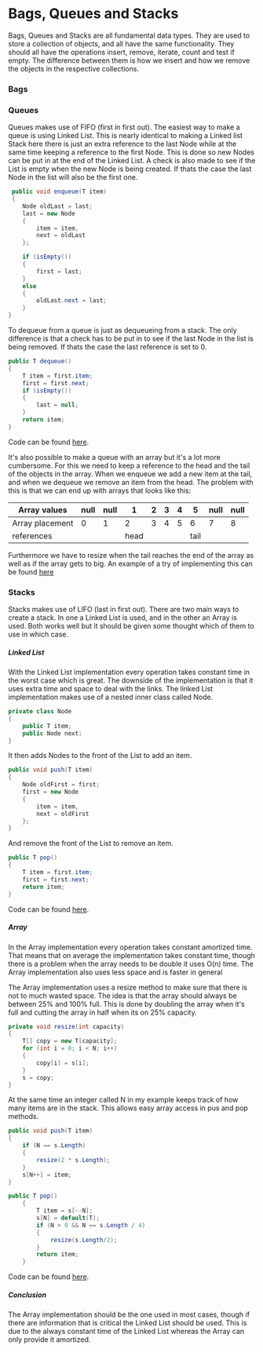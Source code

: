 # Bags, Queues and Stacks

Bags, Queues and Stacks are all fundamental data types. They are used to store a collection of objects, and all have the same functionality. They should all have the operations insert, remove, iterate, count and test if empty. The difference between them is how we insert and how we remove the objects in the respective collections.

### Bags

### Queues

Queues makes use of FIFO (first in first out). The easiest way to make a queue is using Linked List. This is nearly identical to making a Linked list Stack here there is just an extra reference to the last Node while at the same time keeping a reference to the first Node. This is done so new Nodes can be put in at the end of the Linked List. A check is also made to see if the List is empty when the new Node is being created. If thats the case the last Node in the list will also be the first one.

```c#
 public void enqueue(T item)
 {
    Node oldLast = last;
    last = new Node
    {
        item = item,
        next = oldLast
    };

    if (isEmpty())
    {
        first = last;
    }
    else
    {
        oldLast.next = last;
    }
}
```

To dequeue from a queue is just as dequeueing from a stack. The only difference is that a check has to be put in to see if the last Node in the list is being removed. If thats the case the last reference is set to 0.

```c#
public T dequeue()
{
    T item = first.item;
    first = first.next;
    if (isEmpty())
    {
        last = null;
    }
    return item;
}
```

Code can be found [here]().

It's also possible to make a queue with an array but it's a lot more cumbersome. For this we need to keep a reference to the head and the tail of the objects in the array. When we enqueue we add a new item at the tail, and when we dequeue we remove an item from the head. The problem with this is that we can end up with arrays that looks like this:

| Array values    | null | null | 1    | 2    | 3    | 4    | 5    | null | null |
| --------------- | ---- | ---- | ---- | ---- | ---- | ---- | ---- | ---- | ---- |
| Array placement | 0    | 1    | 2    | 3    | 4    | 5    | 6    | 7    | 8    |
| references      |      |      | head |      |      |      | tail |      |      |

Furthermore we have to resize when the tail reaches the end of the array as well as if the array gets to big. An example of a try of implementing this can be found [here]()

### Stacks

Stacks makes use of LIFO (last in first out). There are two main ways to create a stack. In one a Linked List is used, and in the other an Array is used. Both works well but it should be given some thought which of them to use in which case. 

##### Linked List

With the Linked List implementation every operation takes constant time in the worst case which is great. The downside of the implementation is that it uses extra time and space to deal with the links. The linked List implementation makes use of a nested inner class called Node.

```c#
private class Node
{
    public T item;
    public Node next;
} 
```
It then adds Nodes to the front of the List to add an item.

```c#
public void push(T item)
{
    Node oldFirst = first;
    first = new Node
    {
        item = item,
        next = oldFirst
    };
}
```
And remove the front of the List to remove an item.

```c#
public T pop()
{
    T item = first.item;
    first = first.next;
    return item;
}
```
Code can be found [here]().

##### Array

In the Array implementation every operation takes constant amortized time. That means that on average the implementation takes constant time, though there is a problem when the array needs to be double it uses O(n) time. The Array implementation also uses less space and is faster in general

The Array implementation uses a resize method to make sure that there is not to much wasted space. The idea is that the array should always be between 25% and 100% full. This is done by doubling the array when it's full and cutting the array in half when its on 25% capacity.

```c#
private void resize(int capacity)
{
    T[] copy = new T[capacity];
    for (int i = 0; i < N; i++)
    {
        copy[i] = s[i];
    }
    s = copy;
}
```
At the same time an integer called N in my example keeps track of how many items are in the stack. This allows easy array access in pus and pop methods.

```c#
public void push(T item)
{
    if (N == s.Length)
    {
        resize(2 * s.Length);
    }
    s[N++] = item;
}

public T pop()
    {
        T item = s[--N];
        s[N] = default(T);
        if (N > 0 && N == s.Length / 4)
        {
            resize(s.Length/2);
        }
        return item;
    }
```
Code can be found [here]().

##### Conclusion

The Array implementation should be the one used in most cases, though if there are information that is critical the Linked List should be used. This is due to the always constant time of the Linked List whereas the Array can only provide it amortized.